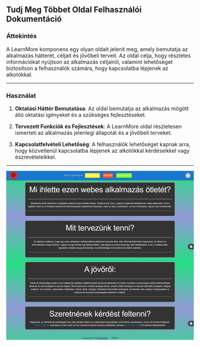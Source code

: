 ## Tudj Meg Többet Oldal Felhasználói Dokumentáció

### Áttekintés

A LearnMore komponens egy olyan oldalt jelenít meg, amely bemutatja az alkalmazás hátterét, céljait és jövőbeli terveit. Az oldal célja, hogy részletes információkat nyújtson az alkalmazás céljairól, valamint lehetőséget biztosítson a felhasználók számára, hogy kapcsolatba lépjenek az alkotókkal.

---

### Használat

1. **Oktatási Háttér Bemutatása**: Az oldal bemutatja az alkalmazás mögött álló oktatási igényeket és a szükséges fejlesztéseket.

2. **Tervezett Funkciók és Fejlesztések**: A LearnMore oldal részletesen ismerteti az alkalmazás jelenlegi állapotát és a jövőbeli terveket.

3. **Kapcsolatfelvételi Lehetőség**: A felhasználók lehetőséget kapnak arra, hogy közvetlenül kapcsolatba lépjenek az alkotókkal kérdéseikkel vagy észrevételeikkel.

---

![Tudj meg többet oldal](./images/learnMoreImg.png)